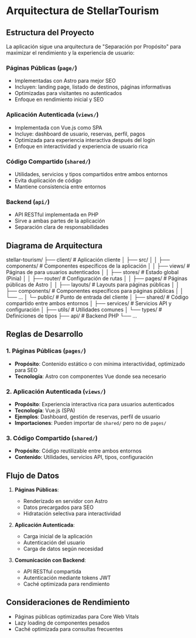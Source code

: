# Arquitectura de StellarTourism

## Estructura del Proyecto

La aplicación sigue una arquitectura de "Separación por Propósito" para maximizar el rendimiento y la experiencia de usuario:

### Páginas Públicas (`page/`)
- Implementadas con Astro para mejor SEO
- Incluyen: landing page, listado de destinos, páginas informativas
- Optimizadas para visitantes no autenticados
- Enfoque en rendimiento inicial y SEO

### Aplicación Autenticada (`views/`)
- Implementada con Vue.js como SPA
- Incluye: dashboard de usuario, reservas, perfil, pagos
- Optimizada para experiencia interactiva después del login
- Enfoque en interactividad y experiencia de usuario rica

### Código Compartido (`shared/`)
- Utilidades, servicios y tipos compartidos entre ambos entornos
- Evita duplicación de código
- Mantiene consistencia entre entornos

### Backend (`api/`)
- API RESTful implementada en PHP
- Sirve a ambas partes de la aplicación
- Separación clara de responsabilidades

## Diagrama de Arquitectura


stellar-tourism/
├── client/                # Aplicación cliente
│   ├── src/
│   │   ├── components/    # Componentes específicos de la aplicación
│   │   ├── views/         # Páginas de para usuarios autenticados
│   │   ├── stores/        # Estado global (Pinia)
│   │   ├── router/        # Configuración de rutas
│   │   ├── pages/         # Páginas públicas de Astro
│   │   ├── layouts/       # Layouts para páginas públicas
│   │   ├── components/    # Componentes específicos para páginas públicas
│   │   └── ...
│   └─ public/             # Punto de entrada del cliente 
│
├── shared/               # Código compartido entre ambos entornos
│   ├── services/         # Servicios API y configuración
│   ├── utils/            # Utilidades comunes
│   └── types/            # Definiciones de tipos
├── api/                  # Backend PHP
└── ...


## Reglas de Desarrollo

### 1. Páginas Públicas (`pages/`)

- **Propósito**: Contenido estático o con mínima interactividad, optimizado para SEO
- **Tecnología**: Astro con componentes Vue donde sea necesario

### 2. Aplicación Autenticada (`views/`)

- **Propósito**: Experiencia interactiva rica para usuarios autenticados
- **Tecnología**: Vue.js (SPA)
- **Ejemplos**: Dashboard, gestión de reservas, perfil de usuario
- **Importaciones**: Pueden importar de `shared/` pero no de `pages/`

### 3. Código Compartido (`shared/`)

- **Propósito**: Código reutilizable entre ambos entornos
- **Contenido**: Utilidades, servicios API, tipos, configuración

## Flujo de Datos

1. **Páginas Públicas**:
   - Renderizado en servidor con Astro
   - Datos precargados para SEO
   - Hidratación selectiva para interactividad

2. **Aplicación Autenticada**:
   - Carga inicial de la aplicación
   - Autenticación del usuario
   - Carga de datos según necesidad

3. **Comunicación con Backend**:
   - API RESTful compartida
   - Autenticación mediante tokens JWT
   - Caché optimizada para rendimiento


## Consideraciones de Rendimiento

- Páginas públicas optimizadas para Core Web Vitals
- Lazy loading de componentes pesados
- Caché optimizada para consultas frecuentes
